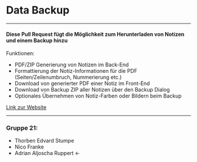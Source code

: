 # Data Backup
___
#### Diese Pull Request fügt die Möglichkeit zum Herunterladen von Notizen und einem Backup hinzu

Funktionen:
* PDF/ZIP Generierung von Notizen im Back-End
* Formattierung der Notiz-Informationen für die PDF (Seiten/Zeilenumbruch, Nummerierung etc.)
* Download von generierter PDF einer Notiz im Front-End
* Download von Backup ZIP aller Notizen über den Backup Dialog
* Optionales Übernehmen von Notiz-Farben oder Bildern beim Backup

[Link zur Website](https://memota.zernico.de)

---
### Gruppe 21:
* Thorben Edvard Stumpe
* Nico Franke 
* Adrian Aljoscha Ruppert <-
